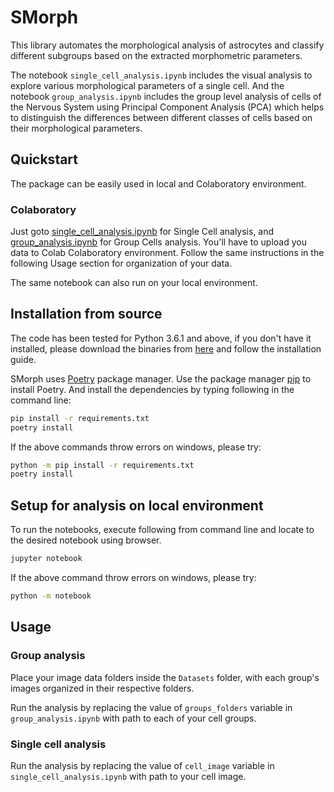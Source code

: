 # SMorph

This library automates the morphological analysis of astrocytes and classify
different subgroups based on the extracted morphometric parameters.

The notebook `single_cell_analysis.ipynb` includes the visual analysis to
explore various morphological parameters of a single cell. And the notebook
`group_analysis.ipynb` includes the group level analysis of cells of the
Nervous System using Principal Component Analysis (PCA) which helps to
distinguish the differences between different classes of cells based on their
morphological parameters.

## Quickstart

The package can be easily used in local and Colaboratory environment.

### Colaboratory

Just goto
[single_cell_analysis.ipynb](https://colab.research.google.com/github/parulsethi/SMorph/blob/master/group_analysis.ipynb)
for Single Cell analysis, and
[group_analysis.ipynb](https://colab.research.google.com/github/parulsethi/SMorph/blob/master/single_cell_analysis.ipynb)
for Group Cells analysis. You'll have to upload you data to Colab Colaboratory
environment. Follow the same instructions in the following Usage section for
organization of your data.

The same notebook can also run on your local environment.

## Installation from source

The code has been tested for Python 3.6.1 and above, if you don't have it
installed, please download the binaries from
[here](https://www.python.org/downloads/) and
follow the installation guide.

SMorph uses [Poetry](https://python-poetry.org) package manager.
Use the package manager [pip](https://pip.pypa.io/en/stable/) to install Poetry.
And install the dependencies by typing following in the command line:

```sh
pip install -r requirements.txt
poetry install
```

If the above commands throw errors on windows, please try:

```sh
python -m pip install -r requirements.txt
poetry install
```

## Setup for analysis on local environment

To run the notebooks, execute following from command line and locate to the
desired notebook using browser.

```sh
jupyter notebook
```

If the above command throw errors on windows, please try:

```sh
python -m notebook
```

## Usage

### Group analysis

Place your image data folders inside the `Datasets` folder, with each group's
images organized in their respective folders.

Run the analysis by replacing the value of `groups_folders` variable in
`group_analysis.ipynb` with path to each of your cell groups.

### Single cell analysis

Run the analysis by replacing the value of `cell_image` variable in
`single_cell_analysis.ipynb` with path to your cell image.
